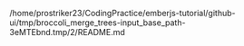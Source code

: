 /home/prostriker23/CodingPractice/emberjs-tutorial/github-ui/tmp/broccoli_merge_trees-input_base_path-3eMTEbnd.tmp/2/README.md